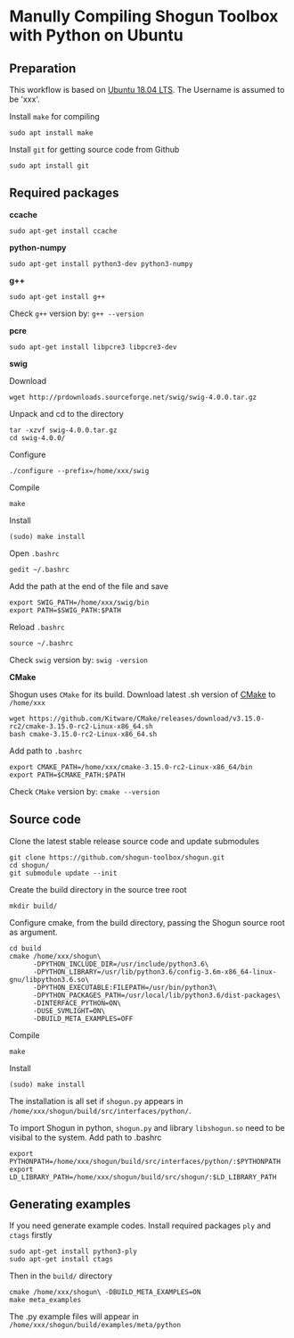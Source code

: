 # Manully Compiling Shogun Toolbox with Python on Ubuntu 

## Preparation
This workflow is based on [Ubuntu 18.04 LTS](https://ubuntu.com/download/desktop/thank-you?country=US&version=18.04.2&architecture=amd64). The Username is assumed to be 'xxx'.

Install `make` for compiling

    sudo apt install make
    
Install `git` for getting source code from Github

    sudo apt install git
    
## Required packages

**ccache**

    sudo apt-get install ccache
**python-numpy**

    sudo apt-get install python3-dev python3-numpy
    
**g++**

    sudo apt-get install g++
    
Check `g++` version by: `g++ --version`
  
**pcre**

    sudo apt-get install libpcre3 libpcre3-dev
    
**swig**<br>

Download
   
    wget http://prdownloads.sourceforge.net/swig/swig-4.0.0.tar.gz

Unpack and cd to the directory

    tar -xzvf swig-4.0.0.tar.gz
    cd swig-4.0.0/
    
Configure    

    ./configure --prefix=/home/xxx/swig
   
Compile

    make

Install

    (sudo) make install

Open `.bashrc` 

    gedit ~/.bashrc

Add the path at the end of the file and save

    export SWIG_PATH=/home/xxx/swig/bin
    export PATH=$SWIG_PATH:$PATH

Reload `.bashrc`

    source ~/.bashrc
    
Check `swig` version by: `swig -version`

**CMake**
    
Shogun uses `CMake` for its build. Download latest .sh version of [CMake](https://cmake.org/download/) to `/home/xxx`

    wget https://github.com/Kitware/CMake/releases/download/v3.15.0-rc2/cmake-3.15.0-rc2-Linux-x86_64.sh
    bash cmake-3.15.0-rc2-Linux-x86_64.sh
    
Add path to `.bashrc`

    export CMAKE_PATH=/home/xxx/cmake-3.15.0-rc2-Linux-x86_64/bin
    export PATH=$CMAKE_PATH:$PATH

Check `CMake` version by: `cmake --version`
    
## Source code

Clone the latest stable release source code and update submodules

    git clone https://github.com/shogun-toolbox/shogun.git
    cd shogun/
    git submodule update --init

Create the build directory in the source tree root

    mkdir build/

Configure cmake, from the build directory, passing the Shogun source root as argument.

    cd build
    cmake /home/xxx/shogun\
          -DPYTHON_INCLUDE_DIR=/usr/include/python3.6\
          -DPYTHON_LIBRARY=/usr/lib/python3.6/config-3.6m-x86_64-linux-gnu/libpython3.6.so\
          -DPYTHON_EXECUTABLE:FILEPATH=/usr/bin/python3\
          -DPYTHON_PACKAGES_PATH=/usr/local/lib/python3.6/dist-packages\
          -DINTERFACE_PYTHON=ON\
          -DUSE_SVMLIGHT=ON\
          -DBUILD_META_EXAMPLES=OFF

Compile

    make

Install 

    (sudo) make install
    
The installation is all set if `shogun.py` appears in `/home/xxx/shogun/build/src/interfaces/python/`.

To import Shogun in python, `shogun.py` and library `libshogun.so` need to be visibal to the system. Add path to .bashrc

    export PYTHONPATH=/home/xxx/shogun/build/src/interfaces/python/:$PYTHONPATH
    export LD_LIBRARY_PATH=/home/xxx/shogun/build/src/shogun/:$LD_LIBRARY_PATH


## Generating examples

If you need generate example codes. Install required packages `ply` and `ctags` firstly

    sudo apt-get install python3-ply
    sudo apt-get install ctags
    
Then in the `build/` directory

    cmake /home/xxx/shogun\ -DBUILD_META_EXAMPLES=ON
    make meta_examples

The .py example files will appear in `/home/xxx/shogun/build/examples/meta/python` 
